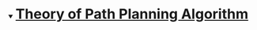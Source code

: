 <details open="open">
  <summary><h1 style="display: inline-block"›Table of Contents</h1›</summary›
    <li><a href="#Background-of-Path-Planning-to-Aviation-Engineering(›Background of Path Planning to Aviation Engineering:/ax</1i›
    <li><a href="#Theory-of-Path-Planning-Algorithm">Theory of Path Planning Algorithm</ax</li›
    <li><a href-"#Introduction-of-the-Engineering-Tools "-Introduction of the Engineering Tools </ax/li›
  </01>
</details>
